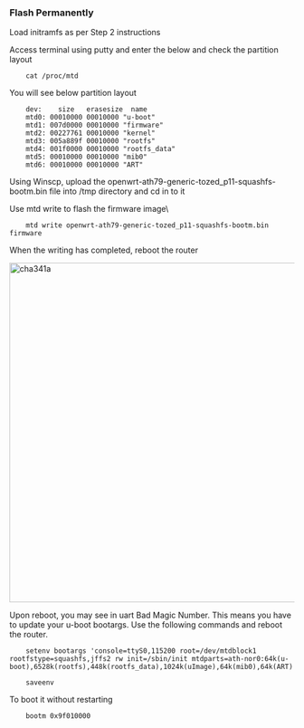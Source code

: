 ### Flash Permanently

Load initramfs as per Step 2 instructions

Access terminal using putty and enter the below and check the partition layout

        cat /proc/mtd

You will see below partition layout

        dev:    size   erasesize  name
        mtd0: 00010000 00010000 "u-boot"
        mtd1: 007d0000 00010000 "firmware"
        mtd2: 00227761 00010000 "kernel"
        mtd3: 005a889f 00010000 "rootfs"
        mtd4: 001f0000 00010000 "rootfs_data"
        mtd5: 00010000 00010000 "mib0"
        mtd6: 00010000 00010000 "ART"

Using Winscp, upload the openwrt-ath79-generic-tozed_p11-squashfs-bootm.bin file into /tmp directory and cd in to it

Use mtd write to flash the firmware image\

        mtd write openwrt-ath79-generic-tozed_p11-squashfs-bootm.bin firmware

When the writing has completed, reboot the router

<img src="https://res.cloudinary.com/dckmedia/image/upload/v1751116756/flashing_xs5ucz.jpg" alt="cha341a" width="600"/>

Upon reboot, you may see in uart Bad Magic Number. This means you have to update your u-boot bootargs. Use the following commands and reboot the router. 

        setenv bootargs 'console=ttyS0,115200 root=/dev/mtdblock1 rootfstype=squashfs,jffs2 rw init=/sbin/init mtdparts=ath-nor0:64k(u-boot),6528k(rootfs),448k(rootfs_data),1024k(uImage),64k(mib0),64k(ART)'

        saveenv

To boot it without restarting

        bootm 0x9f010000
